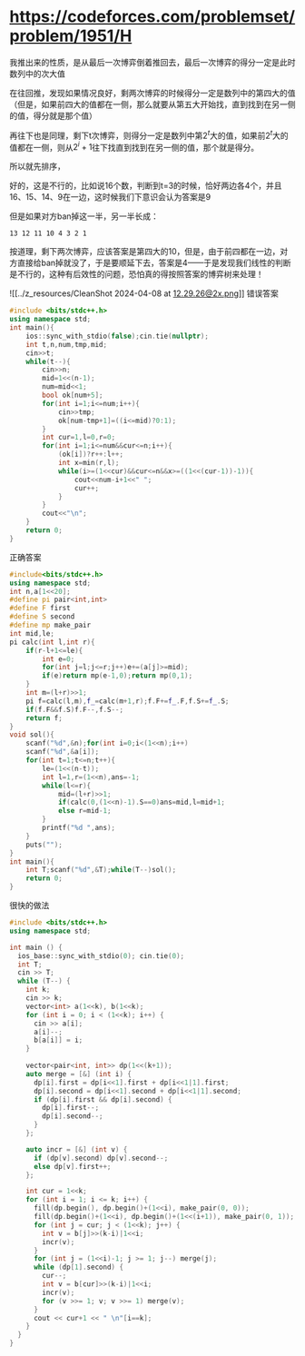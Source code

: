 # https://codeforces.com/problemset/problem/1951/H

我推出来的性质，是从最后一次博弈倒着推回去，最后一次博弈的得分一定是此时数列中的次大值

在往回推，发现如果情况良好，剩两次博弈的时候得分一定是数列中的第四大的值（但是，如果前四大的值都在一侧，那么就要从第五大开始找，直到找到在另一侧的值，得分就是那个值）

再往下也是同理，剩下t次博弈，则得分一定是数列中第$2^{t}$大的值，如果前$2^{t}$大的值都在一侧，则从$2^{i}+1$往下找直到找到在另一侧的值，那个就是得分。

所以就先排序，

好的，这是不行的，比如说16个数，判断到t=3的时候，恰好两边各4个，并且16、15、14、9在一边，这时候我们下意识会认为答案是9

但是如果对方ban掉这一半，另一半长成：
```
13 12 11 10 4 3 2 1
```
按道理，剩下两次博弈，应该答案是第四大的10，但是，由于前四都在一边，对方直接给ban掉就没了，于是要顺延下去，答案是4——于是发现我们线性的判断是不行的，这种有后效性的问题，恐怕真的得按照答案的博弈树来处理！

![[../z_resources/CleanShot 2024-04-08 at 12.29.26@2x.png]]
错误答案
```c++
#include <bits/stdc++.h>
using namespace std;
int main(){
	ios::sync_with_stdio(false);cin.tie(nullptr);
	int t,n,num,tmp,mid;
	cin>>t;
	while(t--){
		cin>>n;
		mid=1<<(n-1);
		num=mid<<1;
		bool ok[num+5];
		for(int i=1;i<=num;i++){
			cin>>tmp;
			ok[num-tmp+1]=((i<=mid)?0:1);
		}
		int cur=1,l=0,r=0;
		for(int i=1;i<=num&&cur<=n;i++){
			(ok[i])?r++:l++;
			int x=min(r,l);
			while(i>=(1<<cur)&&cur<=n&&x>=((1<<(cur-1))-1)){
				cout<<num-i+1<<" ";
				cur++;
			}
		}
		cout<<"\n";
	}
	return 0;
}
```

正确答案
```c++
#include<bits/stdc++.h>
using namespace std;
int n,a[1<<20];
#define pi pair<int,int>
#define F first
#define S second
#define mp make_pair
int mid,le;
pi calc(int l,int r){
	if(r-l+1<=le){
		int e=0;
		for(int j=l;j<=r;j++)e+=(a[j]>=mid);
		if(e)return mp(e-1,0);return mp(0,1);
	}
	int m=(l+r)>>1;
	pi f=calc(l,m),f_=calc(m+1,r);f.F+=f_.F,f.S+=f_.S;
	if(f.F&&f.S)f.F--,f.S--;
	return f;
}
void sol(){
	scanf("%d",&n);for(int i=0;i<(1<<n);i++)
	scanf("%d",&a[i]);
	for(int t=1;t<=n;t++){
		le=(1<<(n-t));
		int l=1,r=(1<<n),ans=-1;
		while(l<=r){
			mid=(l+r)>>1;
			if(calc(0,(1<<n)-1).S==0)ans=mid,l=mid+1;
			else r=mid-1;
		}
		printf("%d ",ans);
	}
	puts("");
}
int main(){
	int T;scanf("%d",&T);while(T--)sol();
	return 0;
}
```

很快的做法
```c++
#include <bits/stdc++.h>
using namespace std;

int main () {
  ios_base::sync_with_stdio(0); cin.tie(0);
  int T;
  cin >> T;
  while (T--) {
    int k;
    cin >> k;
    vector<int> a(1<<k), b(1<<k);
    for (int i = 0; i < (1<<k); i++) {
      cin >> a[i];
      a[i]--;
      b[a[i]] = i;
    }
    
    vector<pair<int, int>> dp(1<<(k+1));
    auto merge = [&] (int i) {
      dp[i].first = dp[i<<1].first + dp[i<<1|1].first;
      dp[i].second = dp[i<<1].second + dp[i<<1|1].second;
      if (dp[i].first && dp[i].second) {
        dp[i].first--;
        dp[i].second--;
      }
    };

    auto incr = [&] (int v) {
      if (dp[v].second) dp[v].second--;
      else dp[v].first++;
    };

    int cur = 1<<k;
    for (int i = 1; i <= k; i++) {
      fill(dp.begin(), dp.begin()+(1<<i), make_pair(0, 0));
      fill(dp.begin()+(1<<i), dp.begin()+(1<<(i+1)), make_pair(0, 1));
      for (int j = cur; j < (1<<k); j++) {
        int v = b[j]>>(k-i)|1<<i;
        incr(v);
      }
      for (int j = (1<<i)-1; j >= 1; j--) merge(j);
      while (dp[1].second) {
        cur--;
        int v = b[cur]>>(k-i)|1<<i;
        incr(v);
        for (v >>= 1; v; v >>= 1) merge(v);
      }
      cout << cur+1 << " \n"[i==k];
    }
  }
}
```

